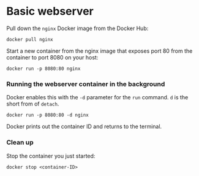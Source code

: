 # Basic webserver

Pull down the `nginx` Docker image from the Docker Hub:

```
docker pull nginx
```

Start a new container from the nginx image that exposes port 80 from the container to port 8080 on your host:

```
docker run -p 8080:80 nginx
```

### Running the webserver container in the background

Docker enables this with the `-d` parameter for the `run` command. `d` is the short from of `detach`.

```
docker run -p 8080:80 -d nginx
```

Docker prints out the container ID and returns to the terminal.

### Clean up

Stop the container you just started:

```
docker stop <container-ID>
```


